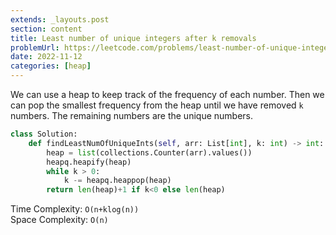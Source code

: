```yaml
---
extends: _layouts.post
section: content
title: Least number of unique integers after k removals
problemUrl: https://leetcode.com/problems/least-number-of-unique-integers-after-k-removals/
date: 2022-11-12
categories: [heap]
---
```


We can use a heap to keep track of the frequency of each number. Then we can pop the smallest frequency from the heap until we have removed `k` numbers. The remaining numbers are the unique numbers.

```python
class Solution:
    def findLeastNumOfUniqueInts(self, arr: List[int], k: int) -> int:
        heap = list(collections.Counter(arr).values())
        heapq.heapify(heap)
        while k > 0:
            k -= heapq.heappop(heap)
        return len(heap)+1 if k<0 else len(heap)
```

Time Complexity: `O(n+klog(n))` <br/>
Space Complexity: `O(n)`